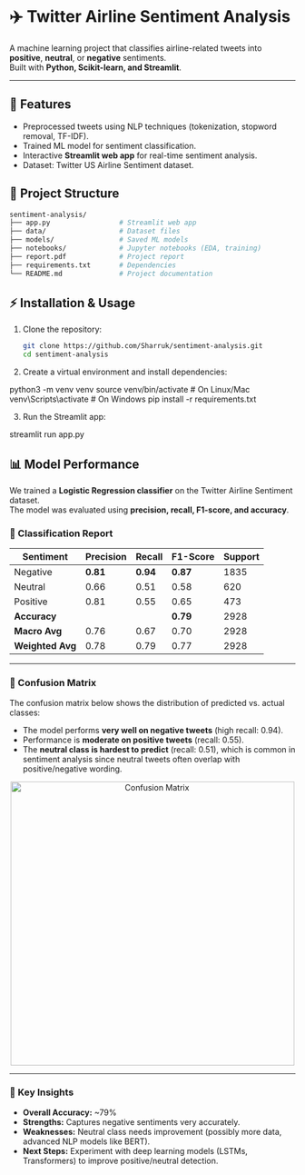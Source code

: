 # ✈️ Twitter Airline Sentiment Analysis

A machine learning project that classifies airline-related tweets into **positive**, **neutral**, or **negative** sentiments.  
Built with **Python, Scikit-learn, and Streamlit**.

---

## 🚀 Features
- Preprocessed tweets using NLP techniques (tokenization, stopword removal, TF-IDF).
- Trained ML model for sentiment classification.
- Interactive **Streamlit web app** for real-time sentiment analysis.
- Dataset: Twitter US Airline Sentiment dataset.

## 📁 Project Structure

```bash
sentiment-analysis/
├── app.py                 # Streamlit web app
├── data/                  # Dataset files
├── models/                # Saved ML models
├── notebooks/             # Jupyter notebooks (EDA, training)
├── report.pdf             # Project report
├── requirements.txt       # Dependencies
└── README.md              # Project documentation
```
## ⚡ Installation & Usage

1. Clone the repository:
   ```bash
   git clone https://github.com/Sharruk/sentiment-analysis.git
   cd sentiment-analysis


2. Create a virtual environment and install dependencies:

python3 -m venv venv
source venv/bin/activate    # On Linux/Mac
venv\Scripts\activate       # On Windows
pip install -r requirements.txt

3. Run the Streamlit app:

streamlit run app.py


## 📊 Model Performance

We trained a **Logistic Regression classifier** on the Twitter Airline Sentiment dataset.  
The model was evaluated using **precision, recall, F1-score, and accuracy**.

### 🔹 Classification Report

| Sentiment  | Precision | Recall | F1-Score | Support |
|------------|-----------|--------|----------|---------|
| Negative   | **0.81**  | **0.94** | **0.87** | 1835    |
| Neutral    | 0.66      | 0.51   | 0.58     | 620     |
| Positive   | 0.81      | 0.55   | 0.65     | 473     |
| **Accuracy** |         |        | **0.79** | 2928    |
| **Macro Avg** | 0.76   | 0.67   | 0.70     | 2928    |
| **Weighted Avg** | 0.78 | 0.79   | 0.77     | 2928    |

---

### 🔹 Confusion Matrix

The confusion matrix below shows the distribution of predicted vs. actual classes:

- The model performs **very well on negative tweets** (high recall: 0.94).
- Performance is **moderate on positive tweets** (recall: 0.55).
- The **neutral class is hardest to predict** (recall: 0.51), which is common in sentiment analysis since neutral tweets often overlap with positive/negative wording.

<p align="center">
  <img src="notebooks/confusion_matrix.png" alt="Confusion Matrix" width="500"/>
</p>

---

### 🔹 Key Insights
- **Overall Accuracy:** ~79%  
- **Strengths:** Captures negative sentiments very accurately.  
- **Weaknesses:** Neutral class needs improvement (possibly more data, advanced NLP models like BERT).  
- **Next Steps:** Experiment with deep learning models (LSTMs, Transformers) to improve positive/neutral detection.  





